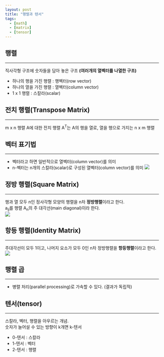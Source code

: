 ```yaml
---
layout: post
title: "행렬과 텐서"
tags:
  - [math]
  - [matrix]
  - [tensor]
---
```


## 행렬

---

직사각형 구조에 숫자들을 담아 놓은 구조 **(여러개의 열벡터를 나열한 구조)**

- 하나의 행을 가진 행렬 : 행벡터(row vector)
- 하나의 열을 가진 행렬 : 열벡터(column vector)
- 1 x 1 행렬 : 스칼라(scalar)

## 전치 행렬(Transpose Matrix)

---

m x n 행렬 A에 대한 전치 행렬 A<sup>T</sup>는 A의 행을 열로, 열을 행으로 가지는 n x m 행렬

## 벡터 표기법

---

- 벡터라고 하면 일반적으로 열벡터(column vector)를 의미
- n-벡터는 n개의 스칼라(scalar)로 구성된 열벡터(column vector)를 의미
  ![](https://airvw.github.io\assets\img\github/column-vector.png)

## 정방 행렬(Square Matrix)

---

행과 열 모두 n인 정사각형 모양의 행렬을 n차 **정방행렬**이라고 한다.  
a<sub>i</sub><sub>j</sub>를 행렬 A<sub>n</sub>의 주 대각선(main diagonal)이라 한다.  
![](https://airvw.github.io\assets\img\github/square-matrix.png)

## 항등 행렬(Identity Matrix)

---

주대각선이 모두 1이고, 나머지 요소가 모두 0인 n차 정방행렬을 **항등행렬**이라고 한다.
![](https://airvw.github.io\assets\img\github/identity-matrix.png)

## 행렬 곱

---

- 병렬 처리(parallel processing)로 가속할 수 있다. (결과가 독립적)

## 텐서(tensor)

---

스칼라, 벡터, 행렬을 아우르는 개념.  
숫자가 늘어설 수 있는 방향이 k개면 k-텐서

- 0-텐서 : 스칼라
- 1-텐서 : 벡터
- 2-텐서 : 행렬
